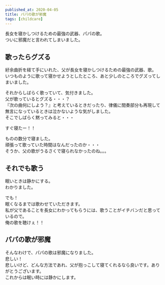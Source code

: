 ```yaml
---
published_at: 2020-04-05
title: パパの歌が邪魔
tags: [childcare]
---
```


長女を寝かしつけるための最強の武器、パパの歌。  
ついに邪魔だと言われてしまいました。  

## 歌ったらグズる

紆余曲折を経て手にいれた、父が長女を寝かしつけるための最強の武器、歌。  
いつものように歌って寝かせようとしたところ、あと少しのところでグズってしまいました。  

それからしばらく歌っていて、気付きました。  
父が歌っているとグズる・・・？  
『次の曲何にしよう？』と考えているときだったり、律儀に間奏部分も再現して無言になっているときは泣かないような気がしました。  
そこでしばらく黙ってみると・・・  

すぐ寝たー！！  

ものの数分で寝ました。  
頑張って歌っていた時間はなんだったのか・・・  
そうか、父の歌がうるさくで寝られなかったのね。。。  

## それでも歌う

眠いときは静かにする。  
わかりました。  

でも！  
眠くなるまでは歌わせていただきます。  
私が父であることを長女にわかってもらうには、歌うことがイチバンだと思っているので。  
俺の歌を聴けぇ！！  

## パパの歌が邪魔

そんなわけで、パパの歌は邪魔になりました。  
悲しい！  
悲しいけど、どんな方法であれ、父が抱っこして寝てくれるなら良いです。ありがとうございます。  
これからは眠い時には静かにします。  
